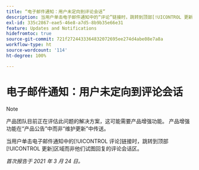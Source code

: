 ```yaml
---
title: “电子邮件通知：用户未定向到评论会话”
description: 当用户单击电子邮件通知中的“评论”链接时，跳转到顶部[!UICONTROL 更新]区域而非他们试图回复的评论会话区。
exl-id: 335c2867-eae5-46e8-a7d5-8b9b35e66e31
feature: Updates and Notifications
hidefromtoc: true
source-git-commit: 721f2724433364832072695ee274d4abe08e7a8a
workflow-type: ht
source-wordcount: '114'
ht-degree: 100%

---
```


# 电子邮件通知：用户未定向到评论会话

<!--Article created by request-->

>[!NOTE]
>
>产品团队目前正在评估此问题的解决方案，这可能需要产品增强功能。 产品增强功能在“产品公告”中而非“维护更新”中传送。

当用户单击电子邮件通知中的[!UICONTROL 评论]链接时，跳转到顶部[!UICONTROL 更新]区域而非他们试图回复的评论会话区。

_首次报告于 2021 年 3 月 24 日。_
